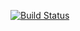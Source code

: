 [![Build Status](https://travis-ci.com/spa46/projectS.svg?branch=master)](https://travis-ci.com/spa46/projectS)

